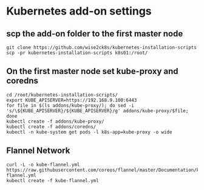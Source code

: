 # Kubernetes add-on settings

## scp the add-on folder to the first master node

```
git clone https://github.com/wise2ck8s/kubernetes-installation-scripts
scp -pr kubernetes-installation-scripts k8s01:/root/
```

## On the first master node set kube-proxy and coredns
```
cd /root/kubernetes-installation-scripts/
export KUBE_APISERVER=https://192.168.9.100:6443
for file in $(ls addons/kube-proxy/); do sed -i 's/\${KUBE_APISERVER}/${KUBE_APISERVER}/g' addons/kube-proxy/$file; done
kubectl create -f addons/kube-proxy/
kubectl create -f addons/coredns/
kubectl -n kube-system get pods -l k8s-app=kube-proxy -o wide
```

## Flannel Network

```
curl -L -o kube-flannel.yml https://raw.githubusercontent.com/coreos/flannel/master/Documentation/kube-flannel.yml
kubectl create -f kube-flannel.yml
```
